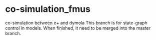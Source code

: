 # co-simulation_fmus
co-simulation between e+ and dymola
This branch is for state-graph control in models.
When finished, it need to be merged into the master branch.
